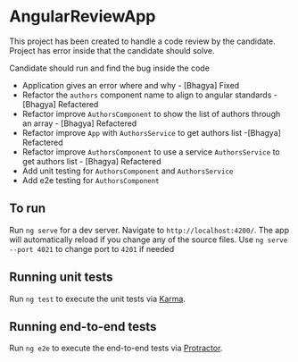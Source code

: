 # AngularReviewApp

This project has been created to handle a code review by the candidate. Project has error inside that the candidate should solve.

Candidate should run and find the bug inside the code
* Application gives an error where and why - [Bhagya] Fixed
* Refactor the `authors` component name to align to angular standards - [Bhagya] Refactered
* Refactor improve `AuthorsComponent` to show the list of authors through an array - [Bhagya] Refactered
* Refactor improve `App` with `AuthorsService` to get authors list -[Bhagya] Refactered
* Refactor improve `AuthorsComponent` to use a service `AuthorsService` to get authors list - [Bhagya] Refactered
* Add unit testing for `AuthorsComponent` and `AuthorsService`
* Add e2e testing for `AuthorsComponent`

## To run

Run `ng serve` for a dev server. Navigate to `http://localhost:4200/`. The app will automatically reload if you change any of the source files.
Use `ng serve --port 4021` to change port to `4201` if  needed

## Running unit tests

Run `ng test` to execute the unit tests via [Karma](https://karma-runner.github.io).

## Running end-to-end tests

Run `ng e2e` to execute the end-to-end tests via [Protractor](http://www.protractortest.org/).

